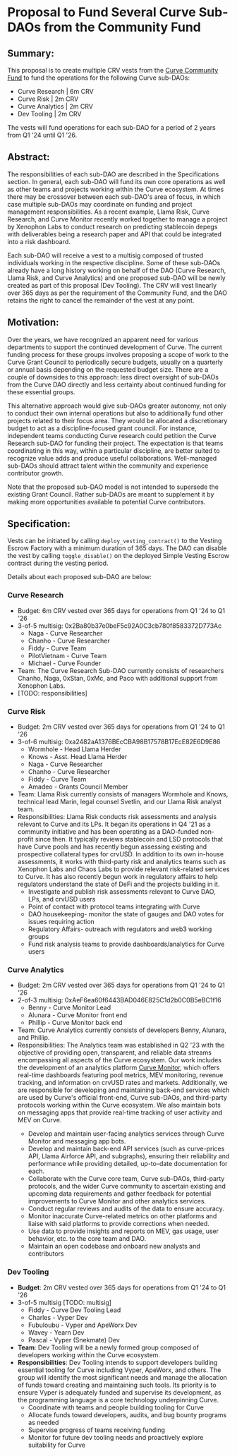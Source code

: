 # Proposal to Fund Several Curve Sub-DAOs from the Community Fund

## **Summary**: 

This proposal is to create multiple CRV vests from the [Curve Community Fund](https://etherscan.io/token/0xD533a949740bb3306d119CC777fa900bA034cd52?a=0xe3997288987e6297ad550a69b31439504f513267) to fund the operations for the following Curve sub-DAOs:
- Curve Research | 6m CRV
- Curve Risk | 2m CRV
- Curve Analytics | 2m CRV
- Dev Tooling | 2m CRV

The vests will fund operations for each sub-DAO for a period of 2 years from Q1 '24 until Q1 '26.

## **Abstract**:

The responsibilities of each sub-DAO are described in the Specifications section. In general, each sub-DAO will fund its own core operations as well as other teams and projects working within the Curve ecosystem. At times there may be crossover between each sub-DAO's area of focus, in which case multiple sub-DAOs may coordinate on funding and project management responsibilities. As a recent example, Llama Risk, Curve Research, and Curve Monitor recently worked together to manage a project by Xenophon Labs to conduct research on predicting stablecoin depegs with deliverables being a research paper and API that could be integrated into a risk dashboard.  

Each sub-DAO will receive a vest to a multisig composed of trusted individuals working in the respective discipline. Some of these sub-DAOs already have a long history working on behalf of the DAO (Curve Research, Llama Risk, and Curve Analytics) and one proposed sub-DAO will be newly created as part of this proposal (Dev Tooling). The CRV will vest linearly over 365 days as per the requirement of the Community Fund, and the DAO retains the right to cancel the remainder of the vest at any point.

## **Motivation**:

Over the years, we have recognized an apparent need for various departments to support the continued development of Curve. The current funding process for these groups involves proposing a scope of work to the Curve Grant Council to periodically secure budgets, usually on a quarterly or annual basis depending on the requested budget size. There are a couple of downsides to this approach: less direct oversight of sub-DAOs from the Curve DAO directly and less certainty about continued funding for these essential groups.

This alternative approach would give sub-DAOs greater autonomy, not only to conduct their own internal operations but also to additionally fund other projects related to their focus area. They would be allocated a discretionary budget to act as a discipline-focused grant council. For instance, independent teams conducting Curve research could petition the Curve Research sub-DAO for funding their project. The expectation is that teams coordinating in this way, within a particular discipline, are better suited to recognize value adds and produce useful collaborations. Well-managed sub-DAOs should attract talent within the community and experience contributor growth.

Note that the proposed sub-DAO model is not intended to supersede the existing Grant Council. Rather sub-DAOs are meant to supplement it by making more opportunities available to potential Curve contributors.

## **Specification**:

Vests can be initiated by calling `deploy_vesting_contract()` to the Vesting Escrow Factory with a minimum duration of 365 days. The DAO can disable the vest by calling `toggle_disable()` on the deployed Simple Vesting Escrow contract during the vesting period. 

Details about each proposed sub-DAO are below:

### **Curve Research**
- Budget: 6m CRV vested over 365 days for operations from Q1 '24 to Q1 '26
- 3-of-5 multisig: 0x2Ba80b37e0beF5c92A0C3cb780f8583372D773Ac
    - Naga - Curve Researcher
    - Chanho - Curve Researcher 
    - Fiddy - Curve Team
    - PilotVietnam - Curve Team
    - Michael - Curve Founder
- Team: The Curve Research Sub-DAO currently consists of researchers Chanho, Naga, 0xStan, 0xMc, and Paco with additional support from Xenophon Labs.
- [TODO: responsibilities]

### **Curve Risk**
- Budget: 2m CRV vested over 365 days for operations from Q1 '24 to Q1 '26
- 3-of-6 multisig: 0xa2482aA1376BEcCBA98B17578B17EcE82E6D9E86
     - Wormhole - Head Llama Herder
     - Knows - Asst. Head Llama Herder
     - Naga - Curve Researcher
     - Chanho - Curve Researcher
     - Fiddy - Curve Team
     - Amadeo - Grants Council Member
- Team: Llama Risk currently consists of managers Wormhole and Knows, technical lead Marin, legal counsel Svetlin, and our Llama Risk analyst team.
- Responsibilities: Llama Risk conducts risk assessments and analysis relevant to Curve and its LPs. It began its operations in Q4 '21 as a community initiative and has been operating as a DAO-funded non-profit since then. It typically reviews stablecoin and LSD protocols that have Curve pools and has recently begun assessing existing and prospective collateral types for crvUSD. In addition to its own in-house assessments, it works with third-party risk and analytics teams such as Xenophon Labs and Chaos Labs to provide relevant risk-related services to Curve. It has also recently begun work in regulatory affairs to help regulators understand the state of DeFi and the projects building in it.
     - Investigate and publish risk assessments relevant to Curve DAO, LPs, and crvUSD users
     - Point of contact with protocol teams integrating with Curve
     - DAO housekeeping- monitor the state of gauges and DAO votes for issues requiring action
     - Regulatory Affairs- outreach with regulators and web3 working groups
     - Fund risk analysis teams to provide dashboards/analytics for Curve users 

### **Curve Analytics**
- Budget: 2m CRV vested over 365 days for operations from Q1 '24 to Q1 '26
- 2-of-3 multisig: 0xAeF6ea60f6443BAD046E825C1d2b0C0B5eBC1f16
     - Benny - Curve Monitor Lead
     - Alunara - Curve Monitor front end
     - Phillip - Curve Monitor back end
- Team: Curve Analytics currently consists of developers Benny, Alunara, and Phillip.
- Responsibilities: The Analytics team was established in Q2 '23 with the objective of providing open, transparent, and reliable data streams encompassing all aspects of the Curve ecosystem. Our work includes the development of an analytics platform <a href="http://www.curvemonitor.com">Curve Monitor<a/>, which offers real-time dashboards featuring pool metrics, MEV monitoring, revenue tracking, and information on crvUSD rates and markets. Additionally, we are responsible for developing and maintaining back-end services which are used by Curve's official front-end, Curve sub-DAOs, and third-party protocols working within the Curve ecosystem. We also maintain bots on messaging apps that provide real-time tracking of user activity and MEV on Curve.
     - Develop and maintain user-facing analytics services through Curve Monitor and messaging app bots.
     - Develop and maintain back-end API services (such as curve-prices API, Llama Airforce API, and subgraphs), ensuring their reliability and performance while providing detailed, up-to-date documentation for each.
     - Collaborate with the Curve core team, Curve sub-DAOs, third-party protocols, and the wider Curve community to ascertain existing and upcoming data requirements and gather feedback for potential improvements to Curve Monitor and other analytics services.
     - Conduct regular reviews and audits of the data to ensure accuracy.
     - Monitor inaccurate Curve-related metrics on other platforms and liaise with said platforms to provide corrections when needed.
     - Use data to provide insights and reports on MEV, gas usage, user behavior, etc. to the core team and DAO.
     - Maintain an open codebase and onboard new analysts and contributors


### **Dev Tooling**
- **Budget**: 2m CRV vested over 365 days for operations from Q1 '24 to Q1 '26
- 3-of-5 multisig [TODO: multisig]
     - Fiddy - Curve Dev Tooling Lead
     - Charles - Vyper Dev
     - Fubuloubu - Vyper and ApeWorx Dev
     - Wavey - Yearn Dev
     - Pascal - Vyper (Snekmate) Dev
- **Team**: Dev Tooling will be a newly formed group composed of developers working within the Curve ecosystem.
- **Responsibilities**: Dev Tooling intends to support developers building essential tooling for Curve including Vyper, ApeWorx, and others. The group will identify the most significant needs and manage the allocation of funds toward creating and maintaining such tools. Its priority is to ensure Vyper is adequately funded and supervise its development, as the programming language is a core technology underpinning Curve.
     - Coordinate with teams and people building tooling for Curve
     - Allocate funds toward developers, audits, and bug bounty programs as needed
     - Supervise progress of teams receiving funding
     - Monitor for future dev tooling needs and proactively explore suitability for Curve 

